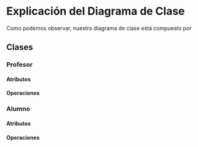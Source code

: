 # Explicación del Diagrama de Clase
Como podemos observar, nuestro diagrama de clase está compuesto por

## Clases
### Profesor

#### Atributos



#### Operaciones


### Alumno



#### Atributos





#### Operaciones
